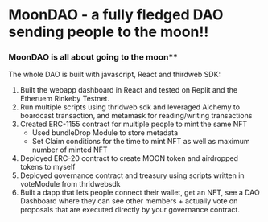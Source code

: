 # MoonDAO - a fully fledged DAO sending people to the moon!!

### MoonDAO is all about going to the moon**
The whole DAO is built with javascript, React and thirdweb SDK:

1. Built the webapp dashboard in React and tested on Replit and the Etheruem Rinkeby Testnet. 
2. Run multiple scripts using thridweb sdk and leveraged Alchemy to boardcast transaction, and metamask for reading/writing transactions
3. Created ERC-1155 contract for multiple people to mint the same NFT
      - Used bundleDrop Module to store metadata
      - Set Claim conditions for the time to mint NFT as well as maximum number of minted NFT
4. Deployed ERC-20 contract to create MOON token and airdropped tokens to myself
5. Deployed governance contract and treasury using scripts written in voteModule from thridwebsdk 
6. Built a dapp that lets people connect their wallet, get an NFT, see a DAO Dashboard where they can see other members + actually vote on proposals that are executed directly by your governance contract.


